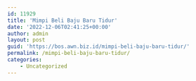 ```yaml
---
id: 11929
title: 'Mimpi Beli Baju Baru Tidur'
date: '2022-12-06T02:41:25+00:00'
author: admin
layout: post
guid: 'https://bos.awn.biz.id/mimpi-beli-baju-baru-tidur/'
permalink: /mimpi-beli-baju-baru-tidur/
categories:
    - Uncategorized
---
```


